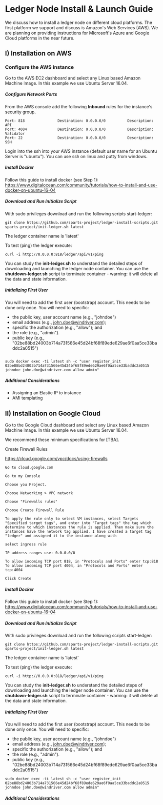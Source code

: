 # Ledger Node Install & Launch Guide
We discuss how to install a ledger node on different cloud platforms. The first platform we support and discuss is Amazon's Web Services (AWS). We are planning on providing instructions for Microsoft's Azure and Google Cloud platforms in the near future. 



## I) Installation on AWS

### Configure the AWS instance

Go to the AWS EC2 dashboard and select any Linux based Amazon Machine Image. In this example we use Ubuntu Server 16.04. 

##### Configure Network Ports

From the AWS console add the following **Inbound** rules for the instance's security group.

```
Port: 818               Destination: 0.0.0.0/0          Description: API
Port: 4004              Destination: 0.0.0.0/0          Description: Validator
Port: 22                Destination: 0.0.0.0/0          Description: SSH
```

Login into the ssh into your AWS instance (default user name for  an Ubuntu Server is "ubuntu"). You can use ssh on linux and putty from windows. 

##### Install Docker

Follow this guide to install docker (see Step 1): https://www.digitalocean.com/community/tutorials/how-to-install-and-use-docker-on-ubuntu-16-04

##### Download and Run Initialize Script

With sudo privileges download and run the following scripts start-ledger:

```
git clone https://github.com/sparts-project/ledger-install-scripts.git
sparts-project/init-ledger.sh latest
```

The ledger container name is 'latest'

To test (ping) the ledger execute:

```
curl -i http://0.0.0.0:818/ledger/api/v1/ping
```

You can study the **init-ledger.sh** to understand the detailed steps of downloading and launching the ledger node container. You can use the **shutdown-ledger.sh** script to terminate container - warning: it will delete all the data and state information. 

##### Initializing First User

You will need to add the first user (bootstrap) account. This needs to be done only once. You will need to specific:

- the public key, user account name (e.g., "johndoe")
- email address (e.g., john.doe@windriver.com); 
- specific the authorization (e.g., "allow"); and 
- the role (e.g., "admin"). 
- public key (e.g., "02be88bd24003b714a731566e45d24bf68f89ede629ae6f0aa5ce33baddc2a0515")

```

sudo docker exec -ti latest sh -c "user register_init 02be88bd24003b714a731566e45d24bf68f89ede629ae6f0aa5ce33baddc2a0515 johndoe john.doe@windriver.com allow admin"
```



##### Additional Considerations

- Assigning an Elastic IP to instance
- AMI templating



## II) Installation on Google Cloud

Go to the Google Cloud dashboard and select any Linux based Amazon Machine Image. In this example we use Ubuntu Server 16.04. 

We recommend these minimum specifications for [TBA].

Create Firewall Rules

https://cloud.google.com/vpc/docs/using-firewalls

```
Go to cloud.google.com

Go to my Console

Choose you Project.

Choose Networking > VPC network

Choose "Firewalls rules"

Choose Create Firewall Rule

To apply the rule only to select VM instances, select Targets "Specified target tags", and enter into "Target tags" the tag which determine to which instances the rule is applied. Then make sure the instances have the network tag applied. I have created a target tag "ledger" and assigned it to the instance along with 

select ingress rule

IP address ranges use: 0.0.0.0/0 

To allow incoming TCP port 818, in "Protocols and Ports" enter tcp:818
To allow incoming TCP port 4004, in "Protocols and Ports" enter tcp:4004

Click Create
```

##### Install Docker

Follow this guide to install docker (see Step 1): https://www.digitalocean.com/community/tutorials/how-to-install-and-use-docker-on-ubuntu-16-04

##### Download and Run Initialize Script

With sudo privileges download and run the following scripts start-ledger:

```
git clone https://github.com/sparts-project/ledger-install-scripts.git
sparts-project/init-ledger.sh latest
```

The ledger container name is 'latest'

To test (ping) the ledger execute:

```
curl -i http://0.0.0.0:818/ledger/api/v1/ping
```

You can study the **init-ledger.sh** to understand the detailed steps of downloading and launching the ledger node container. You can use the **shutdown-ledger.sh** script to terminate container - warning: it will delete all the data and state information. 

##### Initializing First User

You will need to add the first user (bootstrap) account. This needs to be done only once. You will need to specific:

- the public key, user account name (e.g., "johndoe")
- email address (e.g., john.doe@windriver.com); 
- specific the authorization (e.g., "allow"); and 
- the role (e.g., "admin"). 
- public key (e.g., "02be88bd24003b714a731566e45d24bf68f89ede629ae6f0aa5ce33baddc2a0515")

```
sudo docker exec -ti latest sh -c "user register_init 02be88bd24003b714a731566e45d24bf68f89ede629ae6f0aa5ce33baddc2a0515 johndoe john.doe@windriver.com allow admin"
```



##### Additional Considerations




